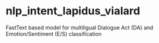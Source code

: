 # nlp_intent_lapidus_vialard
FastText based model for multiligual Dialogue Act (DA) and Emotion/Sentiment (E/S) classification
